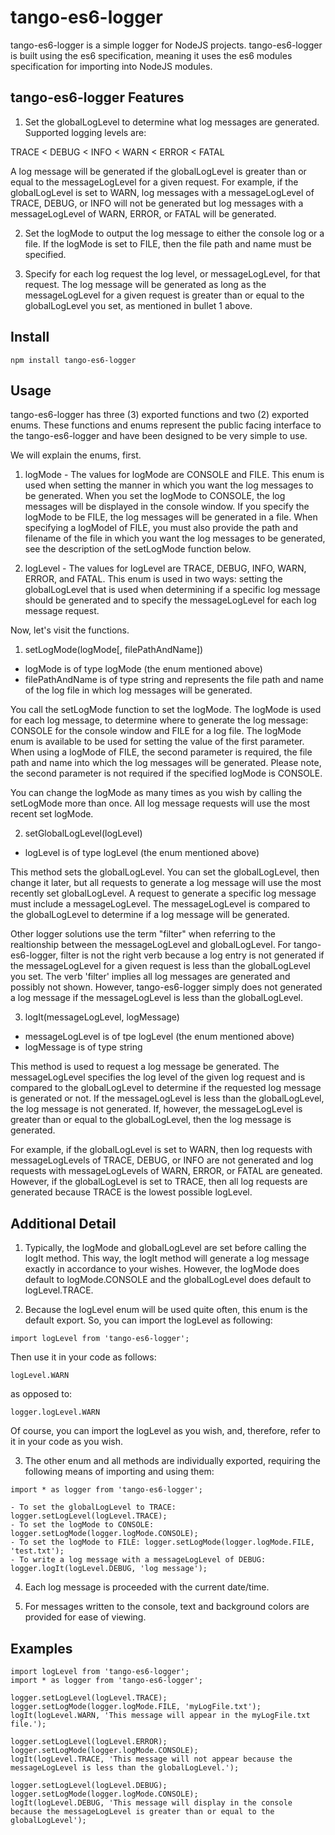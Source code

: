 # tango-es6-logger

tango-es6-logger is a simple logger for NodeJS projects.  tango-es6-logger is built using the es6 specification, meaning it uses the es6 modules specification for importing into NodeJS modules.

## tango-es6-logger Features
1) Set the globalLogLevel to determine what log messages are generated.  Supported logging levels are:

TRACE < DEBUG < INFO < WARN < ERROR < FATAL

A log message will be generated if the globalLogLevel is greater than or equal to the messageLogLevel for a given request.  For example, if the globalLogLevel is set to WARN, log messages with a messageLogLevel of TRACE, DEBUG, or INFO will not be generated but log messages with a messageLogLevel of WARN, ERROR, or FATAL will be generated.

2) Set the logMode to output the log message to either the console log or a file.  If the logMode is set to FILE, then the file path and name must be specified.

3) Specify for each log request the log level, or messageLogLevel, for that request.  The log message will be generated as long as the messageLogLevel for a given request is greater than or equal to the globalLogLevel you set, as mentioned in bullet 1 above.



## Install
```shell
npm install tango-es6-logger
```

## Usage
tango-es6-logger has three (3) exported functions and two (2) exported enums.  These functions and enums represent the public facing interface to the tango-es6-logger and have been designed to be very simple to use.  

We will explain the enums, first.

1) logMode - The values for logMode are CONSOLE and FILE.  This enum is used when setting the manner in which you want the log messages to be generated.  When you set the logMode to CONSOLE, the log messages will be displayed in the console window.  If you specify the logMode to be FILE, the log messages will be generated in a file.  When specifying a logModel of FILE, you must also provide the path and filename of the file in which you want the log messages to be generated, see the description of the setLogMode function below.

2) logLevel - The values for logLevel are TRACE, DEBUG, INFO, WARN, ERROR, and FATAL.  This enum is used in two ways: setting the globalLogLevel that is used when determining if a specific log message should be generated and to specify the messageLogLevel for each log message request.

Now, let's visit the functions.

1) setLogMode(logMode[, filePathAndName])

- logMode is of type logMode (the enum mentioned above)
- filePathAndName is of type string and represents the file path and name of the log file in which log messages will be generated.

You call the setLogMode function to set the logMode.  The logMode is used for each log message, to determine where to generate the log message: CONSOLE for the console window and FILE for a log file.  The logMode enum is available to be used for setting the value of the first parameter.  When using a logMode of FILE, the second parameter is required, the file path and name into which the log messages will be generated.  Please note, the second parameter is not required if the specified logMode is CONSOLE.

You can change the logMode as many times as you wish by calling the setLogMode more than once.  All log message requests will use the most recent set logMode.

2) setGlobalLogLevel(logLevel)

- logLevel is of type logLevel (the enum mentioned above)

This method sets the globalLogLevel.  You can set the globalLogLevel, then change it later, but all requests to generate a log message will use the most recently set globalLogLevel.  A request to generate a specific log message must include a messageLogLevel.  The messageLogLevel is compared to the globalLogLevel to determine if a log message will be generated.

Other logger solutions use the term "filter" when referring to the realtionship between the messageLogLevel and globalLogLevel.  For tango-es6-logger, filter is not the right verb because a log entry is not generated if the messageLogLevel for a given request is less than the globalLogLevel you set.  The verb 'filter' implies all log messages are generated and possibly not shown.  However, tango-es6-logger simply does not generated a log message if the messageLogLevel is less than the globalLogLevel.

3) logIt(messageLogLevel, logMessage)

- messageLogLevel is of tpe logLevel (the enum mentioned above)
- logMessage is of type string

This method is used to request a log message be generated.  The messageLogLevel specifies the log level of the given log request and is compared to the globalLogLevel to determine if the requested log message is generated or not.  If the messageLogLevel is less than the globalLogLevel, the log message is not generated.  If, however, the messageLogLevel is greater than or equal to the globalLogLevel, then the log message is generated.

For example, if the globalLogLevel is set to WARN, then log requests with messageLogLevels of TRACE, DEBUG, or INFO are not generated and log requests with messageLogLevels of WARN, ERROR, or FATAL are geneated.  However, if the globalLogLevel is set to TRACE, then all log requests are generated because TRACE is the lowest possible logLevel.


## Additional Detail
1) Typically, the logMode and globalLogLevel are set before calling the logIt method.  This way, the logIt method will generate a log message exactly in accordance to your wishes.  However, the logMode does default to logMode.CONSOLE and the globalLogLevel does default to logLevel.TRACE.

2) Because the logLevel enum will be used quite often, this enum is the default export.  So, you can import the logLevel as following:

```
import logLevel from 'tango-es6-logger';
```

Then use it in your code as follows:

```
logLevel.WARN
```

as opposed to:

```
logger.logLevel.WARN
```

Of course, you can import the logLevel as you wish, and, therefore, refer to it in your code as you wish.

3) The other enum and all methods are individually exported, requiring the following means of importing and using them:

```
import * as logger from 'tango-es6-logger';

- To set the globalLogLevel to TRACE: logger.setLogLevel(logLevel.TRACE);
- To set the logMode to CONSOLE: logger.setLogMode(logger.logMode.CONSOLE);
- To set the logMode to FILE: logger.setLogMode(logger.logMode.FILE, 'test.txt');
- To write a log message with a messageLogLevel of DEBUG: logger.logIt(logLevel.DEBUG, 'log message');
```

4) Each log message is proceeded with the current date/time.

5) For messages written to the console, text and background colors are provided for ease of viewing.


## Examples
```
import logLevel from 'tango-es6-logger';
import * as logger from 'tango-es6-logger';

logger.setLogLevel(logLevel.TRACE);
logger.setLogMode(logger.logMode.FILE, 'myLogFile.txt');
logIt(logLevel.WARN, 'This message will appear in the myLogFile.txt file.');

logger.setLogLevel(logLevel.ERROR);
logger.setLogMode(logger.logMode.CONSOLE);
logIt(logLevel.TRACE, 'This message will not appear because the messageLogLevel is less than the globalLogLevel.');

logger.setLogLevel(logLevel.DEBUG);
logger.setLogMode(logger.logMode.CONSOLE);
logIt(logLevel.DEBUG, 'This message will display in the console because the messageLogLevel is greater than or equal to the globalLogLevel');
```